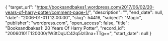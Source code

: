 {
  "target_url": "https://booksandbakes1.wordpress.com/2017/06/02/20-years-of-harry-potter/comment-page-1/", 
  "description": "", 
  "end_date": null, 
  "date": "2006-01-01T12:00:00", 
  "slug": 54416, 
  "subject": "Magic", 
  "publisher": "wordpress.com", 
  "open_access": false, 
  "title": "Booksandbakes1: 20 Years Of Harry Potter", 
  "record_id": "20060101T120000/fW3tDqUC42q5lzI3na+TTg==", 
  "start_date": null
}

